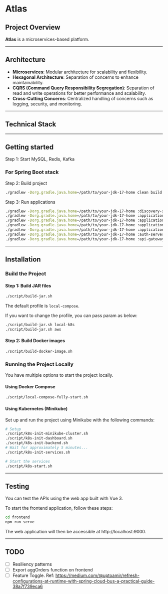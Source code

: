# Atlas

## Project Overview

**Atlas** is a microservices-based platform.

---

## Architecture

- **Microservices**: Modular architecture for scalability and flexibility.
- **Hexagonal Architecture**: Separation of concerns to enhance maintainability.
- **CQRS (Command Query Responsibility Segregation)**: Separation of read and write operations for better performance and scalability.
- **Cross-Cutting Concerns**: Centralized handling of concerns such as logging, security, and monitoring.

---

## Technical Stack

---

## Getting started

Step 1: Start MySQL, Redis, Kafka

### For Spring Boot stack

Step 2: Build project

```bash
./gradlew -Dorg.gradle.java.home=/path/to/your-jdk-17-home clean build
```

Step 3: Run applications

```bash
./gradlew -Dorg.gradle.java.home=/path/to/your-jdk-17-home :discovery-server.eureka-server:bootRun
./gradlew -Dorg.gradle.java.home=/path/to/your-jdk-17-home :application.spring-boot.user:bootRun
./gradlew -Dorg.gradle.java.home=/path/to/your-jdk-17-home :application.spring-boot.product:bootRun
./gradlew -Dorg.gradle.java.home=/path/to/your-jdk-17-home :application.spring-boot.order:bootRun
./gradlew -Dorg.gradle.java.home=/path/to/your-jdk-17-home :application.spring-boot.notification:bootRun
./gradlew -Dorg.gradle.java.home=/path/to/your-jdk-17-home :auth-server:auth-server.spring-security-jwt:bootRun
./gradlew -Dorg.gradle.java.home=/path/to/your-jdk-17-home :api-gateway.spring-cloud-gateway:bootRun
```

---

## Installation

### Build the Project

#### Step 1: Build JAR files

```bash
./script/build-jar.sh
```

The default profile is `local-compose`.

If you want to change the profile, you can pass param as below:

```bash
./script/build-jar.sh local-k8s
./script/build-jar.sh aws
```

#### Step 2: Build Docker images

```bash
./script/build-docker-image.sh
```

### Running the Project Locally

You have multiple options to start the project locally.

#### Using Docker Compose

```bash
./script/local-compose-fully-start.sh
```

#### Using Kubernetes (Minikube)

Set up and run the project using Minikube with the following commands:

```bash
# Setup
./script/k8s-init-minikube-cluster.sh
./script/k8s-init-dashboard.sh
./script/k8s-init-backend.sh
# Wait for approximately 5 minutes...
./script/k8s-init-services.sh

# Start the services
./script/k8s-start.sh
```

---

## Testing

You can test the APIs using the web app built with Vue 3. 

To start the frontend application, follow these steps:

```bash
cd frontend
npm run serve
```

The web application will then be accessible at http://localhost:9000.

---

## TODO

- [ ] Resiliency patterns
- [ ] Export aggOrders function on frontend
- [ ] Feature Toggle. Ref: https://medium.com/@uptoamir/refresh-configurations-at-runtime-with-spring-cloud-bus-a-practical-guide-38a7f739eca6
